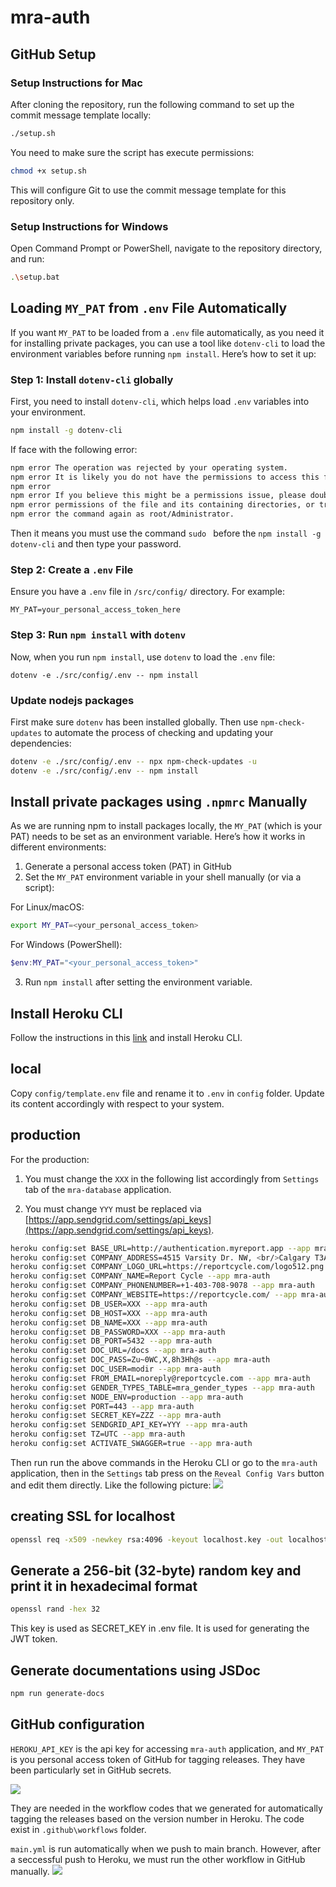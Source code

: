 # mra-auth

## GitHub Setup

### Setup Instructions for Mac

After cloning the repository, run the following command to set up the commit message template locally:

```bash
./setup.sh
```

You need to make sure the script has execute permissions:

```bash
chmod +x setup.sh
```

This will configure Git to use the commit message template for this repository only.

### Setup Instructions for Windows

Open Command Prompt or PowerShell, navigate to the repository directory, and run:

```bash
.\setup.bat
```

## Loading `MY_PAT` from `.env` File Automatically

If you want `MY_PAT` to be loaded from a `.env` file automatically, as you need it for installing private packages, you can use a tool like `dotenv-cli` to load the environment variables before running `npm install`. Here’s how to set it up:

### Step 1: Install `dotenv-cli` globally

First, you need to install `dotenv-cli`, which helps load `.env` variables into your environment.

```bash
npm install -g dotenv-cli
```

If face with the following error:

```bash
npm error The operation was rejected by your operating system.
npm error It is likely you do not have the permissions to access this file as the current user
npm error
npm error If you believe this might be a permissions issue, please double-check the
npm error permissions of the file and its containing directories, or try running
npm error the command again as root/Administrator.
```

Then it means you must use the command `sudo ` before the `npm install -g dotenv-cli` and then type your password.

### Step 2: Create a `.env` File

Ensure you have a `.env` file in `/src/config/` directory. For example:

```
MY_PAT=your_personal_access_token_here
```

### Step 3: Run `npm install` with `dotenv`

Now, when you run `npm install`, use `dotenv` to load the `.env` file:

```
dotenv -e ./src/config/.env -- npm install
```

### Update nodejs packages
First make sure `dotenv` has been installed globally.
Then use `npm-check-updates` to automate the process of checking and updating your dependencies:

```bash
dotenv -e ./src/config/.env -- npx npm-check-updates -u
dotenv -e ./src/config/.env -- npm install
```

## Install private packages using `.npmrc` Manually
As we are running npm to install packages locally, the `MY_PAT` (which is your PAT) needs to be set as an environment variable. Here’s how it works in different environments:

1. Generate a personal access token (PAT) in GitHub
2. Set the `MY_PAT` environment variable in your shell manually (or via a script):

For Linux/macOS:

```bash
export MY_PAT=<your_personal_access_token>
```

For Windows (PowerShell):

```powershell
$env:MY_PAT="<your_personal_access_token>"
```
3. Run `npm install` after setting the environment variable.


## Install Heroku CLI
Follow the instructions in this [link](https://devcenter.heroku.com/articles/heroku-cli#verify-your-installation) and install Heroku CLI. 

## local
Copy `config/template.env` file and rename it to `.env` in `config` folder.
Update its content accordingly with respect to your system. 

## production

For the production: 
1. You must change the `XXX` in the following list accordingly from `Settings` tab of the `mra-database` application. 

2. You must change `YYY` must be replaced via [https://app.sendgrid.com/settings/api_keys](https://app.sendgrid.com/settings/api_keys).

```bash
heroku config:set BASE_URL=http://authentication.myreport.app --app mra-auth
heroku config:set COMPANY_ADDRESS=4515 Varsity Dr. NW, <br/>Calgary T3A0Z8, Canada --app mra-auth
heroku config:set COMPANY_LOGO_URL=https://reportcycle.com/logo512.png --app mra-auth
heroku config:set COMPANY_NAME=Report Cycle --app mra-auth
heroku config:set COMPANY_PHONENUMBER=+1-403-708-9078 --app mra-auth
heroku config:set COMPANY_WEBSITE=https://reportcycle.com/ --app mra-auth
heroku config:set DB_USER=XXX --app mra-auth
heroku config:set DB_HOST=XXX --app mra-auth
heroku config:set DB_NAME=XXX --app mra-auth
heroku config:set DB_PASSWORD=XXX --app mra-auth
heroku config:set DB_PORT=5432 --app mra-auth
heroku config:set DOC_URL=/docs --app mra-auth
heroku config:set DOC_PASS=Zu~0WC,X,8h3Hh@s --app mra-auth
heroku config:set DOC_USER=modir --app mra-auth
heroku config:set FROM_EMAIL=noreply@reportcycle.com --app mra-auth
heroku config:set GENDER_TYPES_TABLE=mra_gender_types --app mra-auth
heroku config:set NODE_ENV=production --app mra-auth
heroku config:set PORT=443 --app mra-auth
heroku config:set SECRET_KEY=ZZZ --app mra-auth
heroku config:set SENDGRID_API_KEY=YYY --app mra-auth
heroku config:set TZ=UTC --app mra-auth
heroku config:set ACTIVATE_SWAGGER=true --app mra-auth
```

Then run run the above commands in the Heroku CLI or go to the `mra-auth` application, then in the `Settings` tab press on the `Reveal Config Vars` button and edit them directly. Like the following picture:
![](./images/figure3.png)


## creating SSL for localhost

```bash
openssl req -x509 -newkey rsa:4096 -keyout localhost.key -out localhost.crt -days 365 -nodes -subj "/CN=localhost"
```

## Generate a 256-bit (32-byte) random key and print it in hexadecimal format
```bash 
openssl rand -hex 32
```
This key is used as SECRET_KEY in .env file. It is used for generating the JWT token.

## Generate documentations using JSDoc
```bash
npm run generate-docs
```

## GitHub configuration
`HEROKU_API_KEY` is the api key for accessing `mra-auth` application, and `MY_PAT` is you personal access token of GitHub for tagging releases. They have been particularly set in GitHub secrets.

![](./images/figure4.png)

They are needed in the workflow codes that we generated for automatically tagging the releases based on the version number in Heroku. The code exist in `.github\workflows` folder. 

`main.yml` is run automatically when we push to main branch. However, after a seccessful push to Heroku, we must run the other workflow in GitHub manually. 
![](./images/figure5.png)

